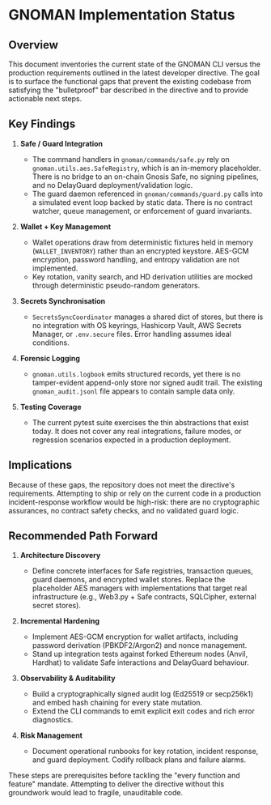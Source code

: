 # GNOMAN Implementation Status

## Overview

This document inventories the current state of the GNOMAN CLI versus the production requirements outlined in the latest developer directive. The goal is to surface the functional gaps that prevent the existing codebase from satisfying the "bulletproof" bar described in the directive and to provide actionable next steps.

## Key Findings

1. **Safe / Guard Integration**
   * The command handlers in `gnoman/commands/safe.py` rely on `gnoman.utils.aes.SafeRegistry`, which is an in-memory placeholder. There is no bridge to an on-chain Gnosis Safe, no signing pipelines, and no DelayGuard deployment/validation logic.
   * The guard daemon referenced in `gnoman/commands/guard.py` calls into a simulated event loop backed by static data. There is no contract watcher, queue management, or enforcement of guard invariants.

2. **Wallet + Key Management**
   * Wallet operations draw from deterministic fixtures held in memory (`WALLET_INVENTORY`) rather than an encrypted keystore. AES-GCM encryption, password handling, and entropy validation are not implemented.
   * Key rotation, vanity search, and HD derivation utilities are mocked through deterministic pseudo-random generators.

3. **Secrets Synchronisation**
   * `SecretsSyncCoordinator` manages a shared dict of stores, but there is no integration with OS keyrings, Hashicorp Vault, AWS Secrets Manager, or `.env.secure` files. Error handling assumes ideal conditions.

4. **Forensic Logging**
   * `gnoman.utils.logbook` emits structured records, yet there is no tamper-evident append-only store nor signed audit trail. The existing `gnoman_audit.jsonl` file appears to contain sample data only.

5. **Testing Coverage**
   * The current pytest suite exercises the thin abstractions that exist today. It does not cover any real integrations, failure modes, or regression scenarios expected in a production deployment.

## Implications

Because of these gaps, the repository does not meet the directive's requirements. Attempting to ship or rely on the current code in a production incident-response workflow would be high-risk: there are no cryptographic assurances, no contract safety checks, and no validated guard logic.

## Recommended Path Forward

1. **Architecture Discovery**
   * Define concrete interfaces for Safe registries, transaction queues, guard daemons, and encrypted wallet stores. Replace the placeholder AES managers with implementations that target real infrastructure (e.g., Web3.py + Safe contracts, SQLCipher, external secret stores).

2. **Incremental Hardening**
   * Implement AES-GCM encryption for wallet artifacts, including password derivation (PBKDF2/Argon2) and nonce management.
   * Stand up integration tests against forked Ethereum nodes (Anvil, Hardhat) to validate Safe interactions and DelayGuard behaviour.

3. **Observability & Auditability**
   * Build a cryptographically signed audit log (Ed25519 or secp256k1) and embed hash chaining for every state mutation.
   * Extend the CLI commands to emit explicit exit codes and rich error diagnostics.

4. **Risk Management**
   * Document operational runbooks for key rotation, incident response, and guard deployment. Codify rollback plans and failure alarms.

These steps are prerequisites before tackling the "every function and feature" mandate. Attempting to deliver the directive without this groundwork would lead to fragile, unauditable code.

